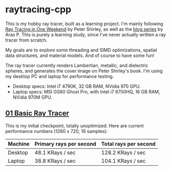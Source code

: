 # raytracing-cpp

This is my hobby ray tracer, built as a learning project.  I'm mainly following [Ray Tracing in One Weekend](https://www.amazon.com/Ray-Tracing-Weekend-Minibooks-Book-ebook/dp/B01B5AODD8/) by Peter Shirley, as well as the [blog series](http://aras-p.info/blog/2018/03/28/Daily-Pathtracer-Part-0-Intro/) by Aras P.  This is purely a learning study, since I've never actually written a ray tracer from scratch.

My goals are to explore some threading and SIMD optimizations, spatial data structures, and material models.  And of course to have some fun!

The ray tracer currently renders Lambertian, metallic, and dielectric spheres, and generates the cover image on Peter Shirley's book.  I'm using my desktop PC and laptop for performance testing.
* Desktop specs: Intel i7 4790K, 32 GB RAM, NVidia 970 GPU.
* Laptop specs: MSI GS60 Ghost Pro, with Intel i7 6700HQ, 16 GB RAM, NVidia 970M GPU.

## [01 Basic Ray Tracer](https://github.com/DrGr4f1x/raytracing-cpp/releases/tag/0.1-basic)
This is my initial checkpoint, totally unoptimized.  Here are current performance numbers (1280 x 720, 16 samples):

Machine | Primary rays per second | Total rays per second
------- | ----------------------- | ---------------------
Desktop | 48.1 KRays / sec | 128.2 KRays / sec
Laptop | 38.8 KRays / sec | 104.1 KRays / sec

